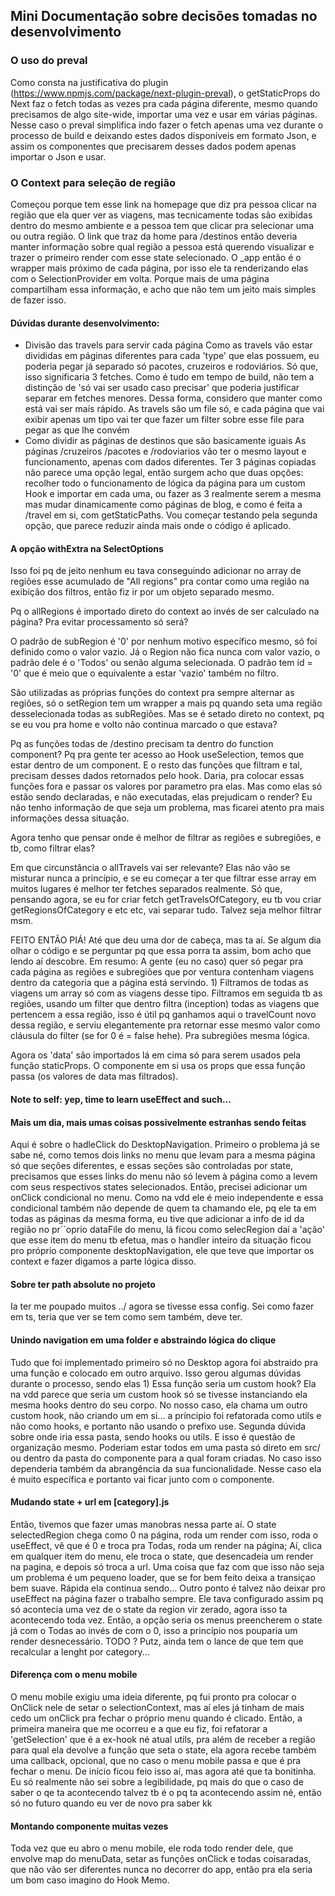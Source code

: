 ## Mini Documentação sobre decisões tomadas no desenvolvimento

### O uso do preval
Como consta na justificativa do plugin (https://www.npmjs.com/package/next-plugin-preval), o getStaticProps do Next faz o fetch todas as vezes pra cada página diferente, mesmo quando precisamos de algo site-wide, importar uma vez e usar em várias páginas. Nesse caso o preval simplifica indo fazer o fetch apenas uma vez durante o processo de build e deixando estes dados disponíveis em formato Json, e assim os componentes que precisarem desses dados podem apenas importar o Json e usar.

### O Context para seleção de região
Começou porque tem esse link na homepage que diz pra pessoa clicar na região que ela quer ver as viagens, mas tecnicamente todas são exibidas dentro do mesmo ambiente e a pessoa tem que clicar pra selecionar uma ou outra região. O link que traz da home para /destinos então deveria manter informação sobre qual região a pessoa está querendo visualizar e trazer o primeiro render com esse state selecionado. O _app então é o wrapper mais próximo de cada página, por isso ele ta renderizando elas com o SelectionProvider em volta. Porque mais de uma página compartilham essa informação, e acho que não tem um jeito mais simples de fazer isso.

#### Dúvidas durante desenvolvimento:
- Divisão das travels para servir cada página
Como as travels vão estar divididas em páginas diferentes para cada 'type' que elas possuem, eu poderia pegar já separado só pacotes, cruzeiros e rodoviários. Só que, isso significaria 3 fetches. Como é tudo em tempo de build, não tem a distinção de 'só vai ser usado caso precisar' que poderia justificar separar em fetches menores. Dessa forma, considero que manter como está vai ser mais rápido. As travels são um file só, e cada página que vai exibir apenas um tipo vai ter que fazer um filter sobre esse file para pegar as que lhe convém
- Como dividir as páginas de destinos que são basicamente iguais
As páginas /cruzeiros /pacotes e /rodoviarios vão ter o mesmo layout e funcionamento, apenas com dados diferentes. Ter 3 páginas copiadas não parece uma opção legal, então surgem acho que duas opções: recolher todo o funcionamento de lógica da página para um custom Hook e importar em cada uma, ou fazer as 3 realmente serem a mesma mas mudar dinamicamente como páginas de blog, e como é feita a /travel em si, com getStaticPaths. Vou começar testando pela segunda opção, que parece reduzir ainda mais onde o código é aplicado.


#### A opção withExtra na SelectOptions
Isso foi pq de jeito nenhum eu tava conseguindo adicionar no array de regiões esse acumulado de "All regions" pra contar como uma região na exibição dos filtros, então fiz ir por um objeto separado mesmo.

Pq o allRegions é importado direto do context ao invés de ser calculado na página? Pra evitar processamento só será?

O padrão de subRegion é '0' por nenhum motivo específico mesmo, só foi definido como o valor vazio. Já o Region não fica nunca com valor vazio, o padrão dele é o 'Todos' ou senão alguma selecionada. O padrão tem id = '0' que é meio que o equivalente a estar 'vazio' também no filtro.

São utilizadas as próprias funções do context pra sempre alternar as regiões, só o setRegion tem um wrapper a mais pq quando seta uma região desselecionada todas as subRegiões. Mas se é setado direto no context, pq se eu vou pra home e volto não continua marcado o que estava?

Pq as funções todas de /destino precisam ta dentro do function component? Pq pra gente ter acesso ao Hook useSelection, temos que estar dentro de um component. E o resto das funções que filtram e tal, precisam desses dados retornados pelo hook. Daria, pra colocar essas funções fora e passar os valores por parametro pra elas. Mas como elas só estão sendo declaradas, e não executadas, elas prejudicam o render? Eu não tenho informação de que seja um problema, mas ficarei atento pra mais informações dessa situação.

Agora tenho que pensar onde é melhor de filtrar as regiões e subregiões, e tb, como filtrar elas?

Em que circunstância o allTravels vai ser relevante? Elas não vão se misturar nunca a princípio, e se eu começar a ter que filtrar esse array em muitos lugares é melhor ter fetches separados realmente. Só que, pensando agora, se eu for criar fetch getTravelsOfCategory, eu tb vou criar getRegionsOfCategory e etc etc, vai separar tudo. Talvez seja melhor filtrar msm.

FEITO ENTÃO PIÁ! Até que deu uma dor de cabeça, mas ta aí. Se algum dia olhar o código e se perguntar pq que essa porra ta assim, bom acho que lendo aí descobre. Em resumo: A gente (eu no caso) quer só pegar pra cada página as regiões e subregiões que por ventura contenham viagens dentro da categoria que a página está servindo. 1) Filtramos de todas as viagens um array só com as viagens desse tipo. Filtramos em seguida tb as regiões, usando um filter que dentro filtra (inception) todas as viagens que pertencem a essa região, isso é útil pq ganhamos aqui o travelCount novo dessa região, e serviu elegantemente pra retornar esse mesmo valor como cláusula do filter (se for 0 é = false hehe). Pra subregiões mesma lógica.

Agora os 'data' são importados lá em cima só para serem usados pela função staticProps. O componente em si usa os props que essa função passa (os valores de data mas filtrados).


#### Note to self: yep, time to learn useEffect and such...

#### Mais um dia, mais umas coisas possivelmente estranhas sendo feitas

Aqui é sobre o hadleClick do DesktopNavigation. Primeiro o problema já se sabe né, como temos dois links no menu que levam para a mesma página só que seções diferentes, e essas seções são controladas por state, precisamos que esses links do menu não só levem à página como a levem com seus respectivos states selecionados. Então, precisei adicionar um onClick condicional no menu. Como na vdd ele é meio independente e essa condicional também não depende de quem ta chamando ele, pq ele ta em todas as páginas da mesma forma, eu tive que adicionar a info de id da região no pr´´oprio dataFile do menu, lá ficou como selecRegion daí a 'ação' que esse item do menu tb efetua, mas o handler inteiro da situação ficou pro próprio componente desktopNavigation, ele que teve que importar os context e fazer digamos a parte lógica disso.


#### Sobre ter path absolute no projeto
Ia ter me poupado muitos ../ agora se tivesse essa config. Sei como fazer em ts, teria que ver se tem como sem também, deve ter.

#### Unindo navigation em uma folder e abstraindo lógica do clique
Tudo que foi implementado primeiro só no Desktop agora foi abstraido pra uma função e colocado em outro arquivo. Isso gerou algumas dúvidas durante o processo, sendo elas 1) Essa função seria um custom hook? Ela na vdd parece que seria um custom hook só se tivesse instanciando ela mesma hooks dentro do seu corpo. No nosso caso, ela chama um outro custom hook, não criando um em si... a príncipio foi refatorada como utils e não como hooks, e portanto não usando o prefixo use.
Segunda dúvida sobre onde iria essa pasta, sendo hooks ou utils. E isso é questão de organização mesmo. Poderiam estar todos em uma pasta só direto em src/ ou dentro da pasta do componente para a qual foram criadas. No caso isso dependeria também da abrangência da sua funcionalidade. Nesse caso ela é muito específica e portanto vai ficar junto com o componente.

#### Mudando state + url em [category].js
Então, tivemos que fazer umas manobras nessa parte aí. O state selectedRegion chega como 0 na página, roda um render com isso, roda o useEffect, vê que é 0 e troca pra Todas, roda um render na página; Aí, clica em qualquer item do menu, ele troca o state, que desencadeia um render na pagina, e depois só troca a url. Uma coisa que faz com que isso não seja um problema é um pequeno loader, que se for bem feito deixa a transiçao bem suave. Rápida ela continua sendo... 
Outro ponto é talvez não deixar pro useEffect na página fazer o trabalho sempre. Ele tava configurado assim pq só acontecia uma vez de o state da region vir zerado, agora isso ta acontecendo toda vez. Então, a opção seria os menus preencherem o state já com o Todas ao invés de com o 0, isso a princípio nos pouparia um render desnecessário. TODO ? Putz, ainda tem o lance de que tem que recalcular a lenght por category...

#### Diferença com o menu mobile
O menu mobile exigiu uma ideia diferente, pq fui pronto pra colocar o OnClick nele de setar o selectionContext, mas aí eles já tinham de mais cedo um onClick pra fechar o próprio menu quando é clicado. Então, a primeira maneira que me ocorreu e a que eu fiz, foi refatorar a 'getSelection' que é a ex-hook né atual utils, pra além de receber a região para qual ela devolve a função que seta o state, ela agora recebe também uma callback, opcional, que no caso o menu mobile passa e que é pra fechar o menu.
De início ficou feio isso aí, mas agora até que ta bonitinha. Eu só realmente não sei sobre a legibilidade, pq mais do que o caso de saber o qe ta acontecendo talvez tb é o pq ta acontecendo assim né, então só no futuro quando eu ver de novo pra saber kk

#### Montando componente muitas vezes
Toda vez que eu abro o menu mobile, ele roda todo render dele, que envolve map do menuData, setar as funções onClick e todas coisaradas, que não vão ser diferentes nunca no decorrer do app, então pra ela seria um bom caso imagino do Hook Memo.